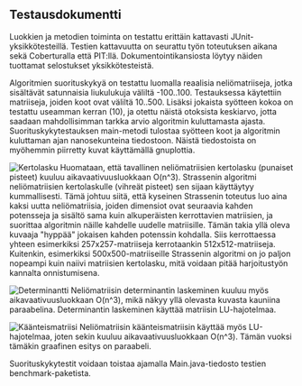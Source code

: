 ## Testausdokumentti

Luokkien ja metodien toiminta on testattu erittäin kattavasti JUnit-yksikkötesteillä. Testien kattavuutta on seurattu työn toteutuksen aikana sekä Coberturalla että PIT:llä. Dokumentointikansiosta löytyy näiden tuottamat selostukset yksikkötesteistä.

Algoritmien suorituskykyä on testattu luomalla reaalisia neliömatriiseja, jotka sisältävät satunnaisia liukulukuja väliltä -100..100. Testauksessa käytettiin matriiseja, joiden koot ovat väliltä 10..500. Lisäksi jokaista syötteen kokoa on testattu useamman kerran (10), ja otettu näistä otoksista keskiarvo, jotta saadaan mahdollisimman tarkka arvio algoritmin kuluttamasta ajasta. Suorituskykytestauksen main-metodi tulostaa syötteen koot ja algoritmin kuluttaman ajan nanosekunteina tiedostoon. Näistä tiedostoista on myöhemmin piirretty kuvat käyttämällä gnuplottia.

![Kertolasku](https://raw.githubusercontent.com/ydna-/matrixcalc/master/matrixcalc/strassen.png)
Huomataan, että tavallinen neliömatriisien kertolasku (punaiset pisteet) kuuluu aikavaativuusluokkaan O(n^3). Strassenin algoritmi neliömatriisien kertolaskulle (vihreät pisteet) sen sijaan käyttäytyy kummallisesti. Tämä johtuu siitä, että kyseinen Strassenin toteutus luo aina kaksi uutta neliömatriisia, joiden dimensiot ovat seuraavia kahden potensseja ja sisältö sama kuin alkuperäisten kerrottavien matriisien, ja suorittaa algoritmin näille kahdelle uudelle matriisille. Tämän takia yllä oleva kuvaaja "hyppää" jokaisen kahden potenssin kohdalla. Siis kerrottaessa yhteen esimerkiksi 257x257-matriiseja kerrotaankin 512x512-matriiseja. Kuitenkin, esimerkiksi 500x500-matriiseille Strassenin algoritmi on jo paljon nopeampi kuin naiivi matriisien kertolasku, mitä voidaan pitää harjoitustyön kannalta onnistumisena.

![Determinantti](https://raw.githubusercontent.com/ydna-/matrixcalc/master/matrixcalc/determinant.png)
Neliömatriisin determinantin laskeminen kuuluu myös aikavaativuusluokkaan O(n^3), mikä näkyy yllä olevasta kuvasta kauniina paraabelina. Determinantin laskeminen käyttää matriisin LU-hajotelmaa.

![Käänteismatriisi](https://raw.githubusercontent.com/ydna-/matrixcalc/master/matrixcalc/inversematrix.png)
Neliömatriisin käänteismatriisin käyttää myös LU-hajotelmaa, joten sekin kuuluu aikavaativuusluokkaan O(n^3). Tämän vuoksi tämäkin graafinen esitys on paraabeli.

Suorituskykytestit voidaan toistaa ajamalla Main.java-tiedosto testien benchmark-paketista.
